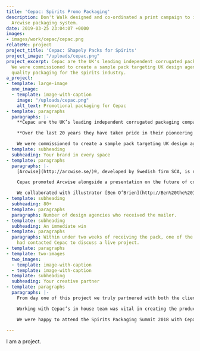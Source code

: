 ```yaml
---
title: 'Cepac: Spirits Promo Packaging'
description: Don't Walk designed and co-ordinated a print campaign to introduce the
  Arcwise packaging system.
date: 2019-03-25 23:04:07 +0000
images:
- images/work/cepac/cepac.png
relateMe: project
project_title: 'Cepac: Shapely Packs for Spirits'
project_image: "/uploads/cepac.png"
project_excerpt: Cepac are the UK's leading independent corrugated packaging company.
  We were commissioned to create a sample pack targeting UK design agencies promoting
  quality packaging for the spirits industry.
a_project:
- template: large-image
  one_image:
  - template: image-with-caption
    image: "/uploads/cepac.png"
    alt_text: Promotional packaging for Cepac
- template: paragraphs
  paragraphs: |-
    **Cepac are the UK’s leading independent corrugated packaging company.**

    **Over the last 20 years they have taken pride in their pioneering spirit in state-of-the-art corrugate packaging. Like ourselves, Cepac believe collaboration is key to delivering results.**

    We were commissioned to create a sample pack targeting UK design agencies promoting quality packaging for the spirits industry.
- template: subheading
  subheading: Your brand in every space
- template: paragraphs
  paragraphs: |-
    [Arcwise](http://arcwise.se/)®, developed by Swedish firm SCA, is new technology which allows corrugate cardboard to be formed in to rounded shapes without sacrificing quality or structural integrity.

    Cepac promoted Arcwise alongside a presentation on the future of corrugate at the Spirits Packaging Summit 2018. This promotional mailer served as an introduction of Cepac and Arcwise to UK design agencies and as an invite to the event itself.

    We collaborated with illustrator [Ben O’Brien](http://Ben%20the%20Illustrator%20https://bentheillustrator.com/), an industry veteran, to create illustrations of spirits bottles overlaid on curved shapes. Ben’s style lent itself well to corrugate print processes and we were confident in his ability to deliver on brief, on time and on budget.
- template: subheading
  subheading: 80+
- template: paragraphs
  paragraphs: Number of design agencies who received the mailer.
- template: subheading
  subheading: An immediate win
- template: paragraphs
  paragraphs: Within under two weeks of receiving the pack, one of the targeted prospects
    had contacted Cepac to discuss a live project.
- template: paragraphs
- template: two-images
  two_images:
  - template: image-with-caption
  - template: image-with-caption
- template: subheading
  subheading: Your creative partner
- template: paragraphs
  paragraphs: |-
    From day one of this project we truly partnered with both the client and our suggested collaborators.

    Working with Cepac’s in house team was vital in creating the product design and print of the mailer sample itself. Ben was in touch with Cepac from the very start of the project, which ensured his illustrations required very few amendments. SCA were more than happy to support our (no doubt difficult) requests for content and technical knowledge.

    We were happy to attend the Spirits Packaging Summit 2018 with Cepac and were excited and intrigued to witness the future possibilities for curved corrugated.

---
```

I am a project.